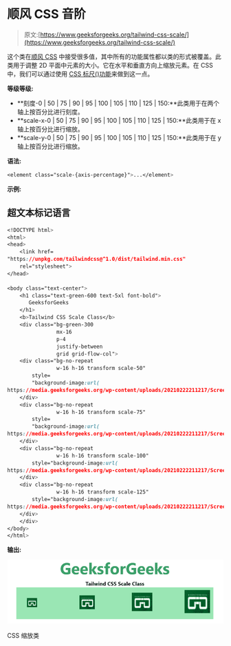 # 顺风 CSS 音阶

> 原文:[https://www.geeksforgeeks.org/tailwind-css-scale/](https://www.geeksforgeeks.org/tailwind-css-scale/)

这个类在[顺风 CSS](https://www.geeksforgeeks.org/css-tailwind-introduction/) 中接受很多值，其中所有的功能属性都以类的形式被覆盖。此类用于调整 2D 平面中元素的大小。它在水平和垂直方向上缩放元素。在 CSS 中，我们可以通过使用 [CSS 标尺()功能](https://www.geeksforgeeks.org/css-scale-function/)来做到这一点。

**等级等级:**

*   **刻度-0 | 50 | 75 | 90 | 95 | 100 | 105 | 110 | 125 | 150:**此类用于在两个轴上按百分比进行刻度。
*   **scale-x-0 | 50 | 75 | 90 | 95 | 100 | 105 | 110 | 125 | 150:**此类用于在 x 轴上按百分比进行缩放。
*   **scale-y-0 | 50 | 75 | 90 | 95 | 100 | 105 | 110 | 125 | 150:**此类用于在 y 轴上按百分比进行缩放。

**语法:**

```css
<element class="scale-{axis-percentage}">...</element>
```

**示例:**

## 超文本标记语言

```css
<!DOCTYPE html> 
<html> 
<head> 
    <link href= 
"https://unpkg.com/tailwindcss@^1.0/dist/tailwind.min.css"
    rel="stylesheet"> 
</head> 

<body class="text-center"> 
    <h1 class="text-green-600 text-5xl font-bold"> 
       GeeksforGeeks 
    </h1> 
    <b>Tailwind CSS Scale Class</b> 
    <div class="bg-green-300 
                mx-16
                p-4
                justify-between 
                grid grid-flow-col"> 
    <div class="bg-no-repeat
                w-16 h-16 transform scale-50" 
        style= 
        "background-image:url( 
https://media.geeksforgeeks.org/wp-content/uploads/20210222211217/Screenshot20210222211207.png)"> 
    </div> 
    <div class="bg-no-repeat 
                w-16 h-16 transform scale-75" 
        style= 
        "background-image:url( 
https://media.geeksforgeeks.org/wp-content/uploads/20210222211217/Screenshot20210222211207.png)"> 
    </div>
    <div class="bg-no-repeat 
                w-16 h-16 transform scale-100" 
        style="background-image:url( 
https://media.geeksforgeeks.org/wp-content/uploads/20210222211217/Screenshot20210222211207.png)"> 
    </div> 
    <div class="bg-no-repeat 
                w-16 h-16 transform scale-125" 
        style="background-image:url( 
https://media.geeksforgeeks.org/wp-content/uploads/20210222211217/Screenshot20210222211207.png)"> 
    </div>
    </div> 
</body> 
</html> 
```

**输出:**

![](img/3634142a24adf2eb8af0a25e8f440f49.png)

CSS 缩放类